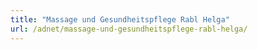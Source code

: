 ```yaml
---
title: "Massage und Gesundheitspflege Rabl Helga"
url: /adnet/massage-und-gesundheitspflege-rabl-helga/
---
```

